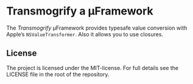 # Transmogrify a µFramework
The _Transmogrify_ µFramework provides typesafe value conversion with Apple’s `NSValueTransformer`. Also it allows you to use closures.

## License
The project is licensed under the MIT-license. For full details see the LICENSE file in the root of the repository.
